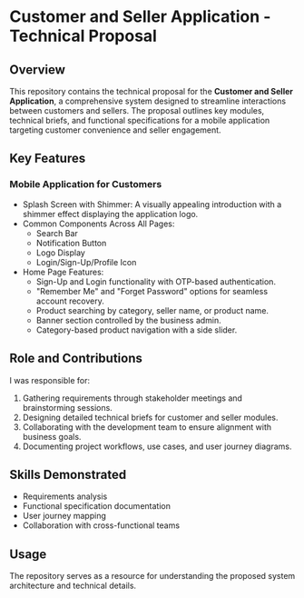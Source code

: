 # Customer and Seller Application - Technical Proposal

## Overview
This repository contains the technical proposal for the **Customer and Seller Application**, a comprehensive system designed to streamline interactions between customers and sellers. The proposal outlines key modules, technical briefs, and functional specifications for a mobile application targeting customer convenience and seller engagement.

## Key Features
### Mobile Application for Customers
- Splash Screen with Shimmer: A visually appealing introduction with a shimmer effect displaying the application logo.
- Common Components Across All Pages:
  - Search Bar
  - Notification Button
  - Logo Display
  - Login/Sign-Up/Profile Icon
- Home Page Features:
  - Sign-Up and Login functionality with OTP-based authentication.
  - "Remember Me" and "Forget Password" options for seamless account recovery.
  - Product searching by category, seller name, or product name.
  - Banner section controlled by the business admin.
  - Category-based product navigation with a side slider.

## Role and Contributions
I was responsible for:
1. Gathering requirements through stakeholder meetings and brainstorming sessions.
2. Designing detailed technical briefs for customer and seller modules.
3. Collaborating with the development team to ensure alignment with business goals.
4. Documenting project workflows, use cases, and user journey diagrams.

## Skills Demonstrated
- Requirements analysis
- Functional specification documentation
- User journey mapping
- Collaboration with cross-functional teams

## Usage
The repository serves as a resource for understanding the proposed system architecture and technical details.

